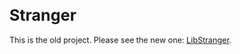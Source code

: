 Stranger
========
This is the old project. Please see the new one:  [LibStranger](https://github.com/vlab-cs-ucsb/LibStranger).
